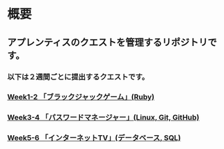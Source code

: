 # 概要
## アプレンティスのクエストを管理するリポジトリです。
### 以下は２週間ごとに提出するクエストです。
### [Week1-2 「ブラックジャックゲーム」(Ruby)](https://github.com/syotakokichi/APPRENTICE_QUEST/tree/master/week1-2/3.submisson)
### [Week3-4 「パスワードマネージャー」(Linux, Git, GitHub)](https://github.com/syotakokichi/APPRENTICE_QUEST/tree/master/week3-4/4.submission)
### [Week5-6 「インターネットTV」(データベース, SQL)](https://github.com/syotakokichi/APPRENTICE_QUEST/tree/master/week5-6/Submission)
